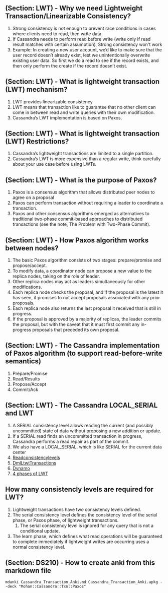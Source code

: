 ## (Section: LWT) -  Why we need Lightweight Transaction/Linearizable Consistency?

1. Strong consistency is not enough to prevent race conditions in cases where clients need to read, then write data.
1. If Cassandra needs to perform read before write (write only if read result matches with certain assumption), Strong consistency won't work
1. Example: In creating a new user account, we’d like to make sure that the user record doesn’t already exist, lest we unintentionally overwrite existing user data. So first we do a read to see if the record exists, and then only perform the create if the record doesn’t exist.

## (Section: LWT) -  What is lightweight transaction (LWT) mechanism?

1. LWT provides linearizable consistency
1. LWT means that transaction like to guarantee that no other client can come in between read and write queries with their own modification.
1. Cassandra’s LWT implementation is based on Paxos.

## (Section: LWT) -  What is lightweight transaction (LWT) Restrictions?
1. Cassandra’s lightweight transactions are limited to a single partition. 
1. Cassandra’s LWT is more expensive than a regular write, think carefully about your use case before using LWTs.


## (Section: LWT) -  What is the purpose of Paxos?

1. Paxos is a consensus algorithm that allows distributed peer nodes to agree on a proposal
1. Paxos can perform transaction without requiring a leader to coordinate a transaction. 
1. Paxos and other consensus algorithms emerged as alternatives to traditional two-phase commit-based approaches to distributed transactions (see the note, The Problem with Two-Phase Commit).

## (Section: LWT) -  How Paxos algorithm works between nodes?

1. The basic Paxos algorithm consists of two stages: prepare/promise and propose/accept. 
1. To modify data, a coordinator node can propose a new value to the replica nodes, taking on the role of leader.
1. Other replica nodes may act as leaders simultaneously for other modifications. 
1. Each replica node checks the proposal, and if the proposal is the latest it has seen, it promises to not accept proposals associated with any prior proposals. 
1. Each replica node also returns the last proposal it received that is still in progress. 
1. If the proposal is approved by a majority of replicas, the leader commits the proposal, but with the caveat that it must first commit any in-progress proposals that preceded its own proposal.

## (Section: LWT) -  The Cassandra implementation of Paxos algorithm (to support read-before-write semantics) 

1. Prepare/Promise
1. Read/Results
1. Propose/Accept
1. Commit/Ack

## (Section: LWT) -  The Cassandra LOCAL_SERIAL and LWT 

1. A SERIAL consistency level allows reading the current (and possibly uncommitted) state of data without proposing a new addition or update. 
1. If a SERIAL read finds an uncommitted transaction in progress, Cassandra performs a read repair as part of the commit. 
1. We also have a LOCAL_SERIAL, which is like SERIAL for the current data center
1. [Readconsistencylevels](https://docs.datastax.com/en/cassandra-oss/3.0/cassandra/dml/dmlConfigConsistency.html#Readconsistencylevels)
1. [DmlLtwtTransactions](https://docs.datastax.com/en/cassandra-oss/3.0/cassandra/dml/dmlLtwtTransactions.html)
1. [Dynamo](https://cassandra.apache.org/doc/latest/architecture/dynamo.html#tunable-consistency)
1. [4 phases of LWT](https://www.slideshare.net/doanduyhai/cassandra-introduction-parisjug/90)

## How many consistencly levels are required for LWT?

1. Lightweight transactions have two consistency levels defined.
1. The serial consistency level defines the consistency level of the serial phase, or Paxos phase, of lightweight transactions. 
    1. The serial consistency level is ignored for any query that is not a conditional update.
1. The learn phase, which defines what read operations will be guaranteed to complete immediately if lightweight writes are occurring uses a normal consistency level. 

## (Section: DS210) -  How to create anki from this markdown file
```
mdanki Cassandra_Transaction_Anki.md Cassandra_Transaction_Anki.apkg --deck "Mohan::Cassandra::Txn::Paxos"
```
